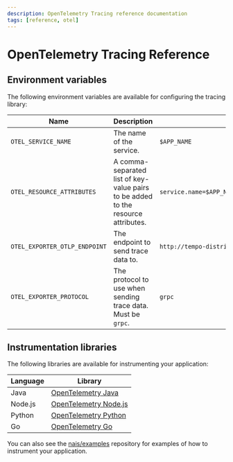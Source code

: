 ```yaml
---
description: OpenTelemetry Tracing reference documentation
tags: [reference, otel]
---
```

# OpenTelemetry Tracing Reference

## Environment variables

The following environment variables are available for configuring the tracing library:

| Name                          | Description                                                                       | Default value                                             |
| ----------------------------- | --------------------------------------------------------------------------------- | --------------------------------------------------------- |
| `OTEL_SERVICE_NAME`           | The name of the service.                                                          | `$APP_NAME`                                               |
| `OTEL_RESOURCE_ATTRIBUTES`    | A comma-separated list of key-value pairs to be added to the resource attributes. | `service.name=$APP_NAME,service.namespace=$APP_NAMESPACE` |
| `OTEL_EXPORTER_OTLP_ENDPOINT` | The endpoint to send trace data to.                                               | `http://tempo-distributor.nais-system:4317`               |
| `OTEL_EXPORTER_PROTOCOL`      | The protocol to use when sending trace data. Must be `grpc`.                      | `grpc`                                                    |

## Instrumentation libraries

The following libraries are available for instrumenting your application:

| Language | Library                                                                                           |
| -------- | ------------------------------------------------------------------------------------------------- |
| Java     | [OpenTelemetry Java](https://opentelemetry.io/docs/instrumentation/java/getting-started/)         |
| Node.js  | [OpenTelemetry Node.js](https://opentelemetry.io/docs/instrumentation/js/getting-started/nodejs/) |
| Python   | [OpenTelemetry Python](https://opentelemetry.io/docs/python/getting-started/)                     |
| Go       | [OpenTelemetry Go](https://opentelemetry.io/docs/go/getting-started/)                             |

You can also see the [nais/examples](https://github.com/nais/examples) repository for examples of how to instrument your application.
